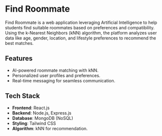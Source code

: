 # Find Roommate

Find Roommate is a web application leveraging Artificial Intelligence to help students find suitable roommates based on preferences and compatibility. Using the k-Nearest Neighbors (kNN) algorithm, the platform analyzes user data like age, gender, location, and lifestyle preferences to recommend the best matches.

## Features
- AI-powered roommate matching with kNN.
- Personalized user profiles and preferences.
- Real-time messaging for seamless communication.

## Tech Stack
- **Frontend**: React.js
- **Backend**: Node.js, Express.js
- **Database**: MongoDB (NoSQL)
- **Styling**: Tailwind CSS
- **Algorithm**: kNN for recommendation.


